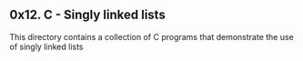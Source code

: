 ## 0x12. C - Singly linked lists

This directory contains a collection of C programs that demonstrate the use of singly linked lists

